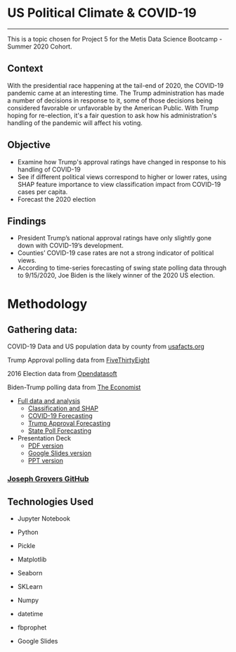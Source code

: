 # **US Political Climate & COVID-19**

---

This is a topic chosen for Project 5 for the Metis Data Science Bootcamp - Summer 2020 Cohort.

## Context

With the presidential race happening at the tail-end of 2020, the COVID-19 pandemic came at an interesting time. The Trump administration has made a number of decisions in response to it, some of those decisions being considered favorable or unfavorable by the American Public. With Trump hoping for re-election, it's a fair question to ask how his administration's handling of the pandemic will affect his voting.

## Objective

- Examine how Trump's approval ratings have changed in response to his handling of COVID-19
- See if different political views correspond to higher or lower rates, using SHAP feature importance to view classification impact from COVID-19 cases per capita.
- Forecast the 2020 election

## Findings
- President Trump’s national approval ratings have only slightly gone down with COVID-19’s development.
- Counties’ COVID-19 case rates are not a strong indicator of political views.
- According to time-series forecasting of swing state polling data through to 9/15/2020, Joe Biden is the likely winner of the 2020 US election.

# Methodology

## Gathering data:


COVID-19 Data and US population data by county from [usafacts.org](https://usafacts.org/visualizations/coronavirus-covid-19-spread-map/)

Trump Approval polling data from [FiveThirtyEight](https://projects.fivethirtyeight.com/polls/)

2016 Election data from [Opendatasoft](https://public.opendatasoft.com/explore/dataset/usa-2016-presidential-election-by-county/export/?disjunctive.state)

Biden-Trump polling data from [The Economist](https://projects.economist.com/us-2020-forecast/president)


* [Full data and analysis](data_and_analysis)
  * [Classification and SHAP](data_and_analysis/Project_5_-_Classification_and_SHAP.ipynb)
  * [COVID-19 Forecasting](data_and_analysis/Project_5_-_COVID-19_Forecasting.ipynb)
  * [Trump Approval Forecasting](data_and_analysis/Project_5_-_Trump_Approval_Forecasting.ipynb)
  * [State Poll Forecasting](data_and_analysis/Project_5_-_State_Poll_Forecasting.ipynb)
* Presentation Deck
  * [PDF version](presentation/JJoseph_Grovers_-_Project_5_-_Metis_-_COVID-19's_Impact_on_the_2020_Election.pdf.zip)
  * [Google Slides version](https://docs.google.com/presentation/d/1grTQekUg5QMcgZkKwHjAaX3ndhNPCObpMhiw25rp0gQ/edit?usp=sharing)
  * [PPT version](presentation/Joseph_Grovers_-_Project_5_-_Metis_-_COVID-19's_Impact_on_the_2020_Election.pptx.zip)

### [Joseph Grovers GitHub](https://github.com/josephgrovers)

## Technologies Used

* Jupyter Notebook

* Python

* Pickle

* Matplotlib

* Seaborn

* SKLearn

* Numpy

* datetime

* fbprophet

* Google Slides